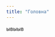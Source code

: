 ```yaml
---
title: "Головна"
---
```


<!-- # Ласкаво просимо!

Це мій персональний блог, де я ділюсь своїми думками та досвідом в сфері розробки програмного забезпечення . -->

ывыыв